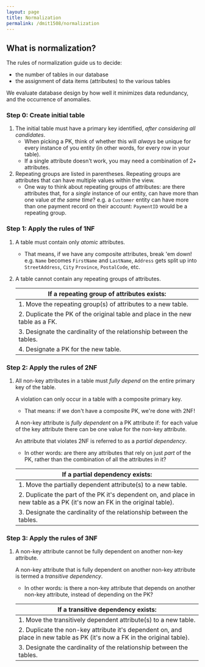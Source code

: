 ```yaml
---
layout: page
title: Normalization
permalink: /dmit1508/normalization
---
```


## What is normalization?

The rules of normalization guide us to decide:
- the number of tables in our database
- the assignment of data items (attributes) to the various tables

We evaluate database design by how well it minimizes data redundancy, and the occurrence of anomalies.

### Step 0: Create initial table
1. The initial table must have a primary key identified, *after considering all candidates*.
    + When picking a PK, think of whether this will *always* be unique for every instance of you entity (in other words, for every row in your table).
    + If a single attribute doesn't work, you may need a combination of 2+ attributes.
1. Repeating groups are listed in parentheses. Repeating groups are attributes that can have multiple values within the view.
    + One way to think about repeating groups of attributes: are there attributes that, for a *single* instance of our entity, can have more than one value *at the same time*? e.g. a `Customer` entity can have more than one payment record on their account: `PaymentID` would be a repeating group.

### Step 1: Apply the rules of 1NF
1.  A table must contain only *atomic* attributes.
    + That means, if we have any composite attributes, break 'em down! e.g. `Name` becomes `FirstName` and `LastName`, `Address` gets split up into `StreetAddress`, `City` `Province`, `PostalCode`, etc.
1.  A table cannot contain any repeating groups of attributes.

    | If a repeating group of attributes exists:
    |---
    |1. Move the repeating group(s) of attributes to a new table.
    |2. Duplicate the PK of the original table and place in the new table as a FK.
    |3. Designate the cardinality of the relationship between the tables.
    |4. Designate a PK for the new table.
    
### Step 2: Apply the rules of 2NF

1. All non-key attributes in a table must *fully depend* on the entire primary key of the table.

    A violation can only occur in a table with a composite primary key.
    + That means: if we don't have a composite PK, we're done with 2NF!
    
    A non-key attribute is *fully dependent* on a PK attribute if: for each value of the key attribute there can be one value for the non-key attribute.
    
    An attribute that violates 2NF is referred to as a *partial dependency*.
    + In other words: are there any attributes that rely on just *part* of the PK, rather than the combination of all the attributes in it?
    
    | If a partial dependency exists:
    |---
    |1. Move the partially dependent attribute(s) to a new table.
    |2. Duplicate the part of the PK it's dependent on, and place in new table as a PK (it's now an FK in the original table). 
    |3. Designate the cardinality of the relationship between the tables.
    
### Step 3: Apply the rules of 3NF
    
1. A non-key attribute cannot be fully dependent on another non-key attribute.
    
   A non-key attribute that is fully dependent on another non-key attribute is termed a *transitive dependency*.
   + In other words: is there a non-key attribute that depends on another non-key attribute, instead of depending on the PK?
        
    |If a transitive dependency exists:
    |---
    |1. Move the transitively dependent attribute(s) to a new table.
    |2. Duplicate the non-key attribute it's dependent on, and place in new table as PK (it's now a FK in the original table).
    |3. Designate the cardinality of the relationship between the tables.